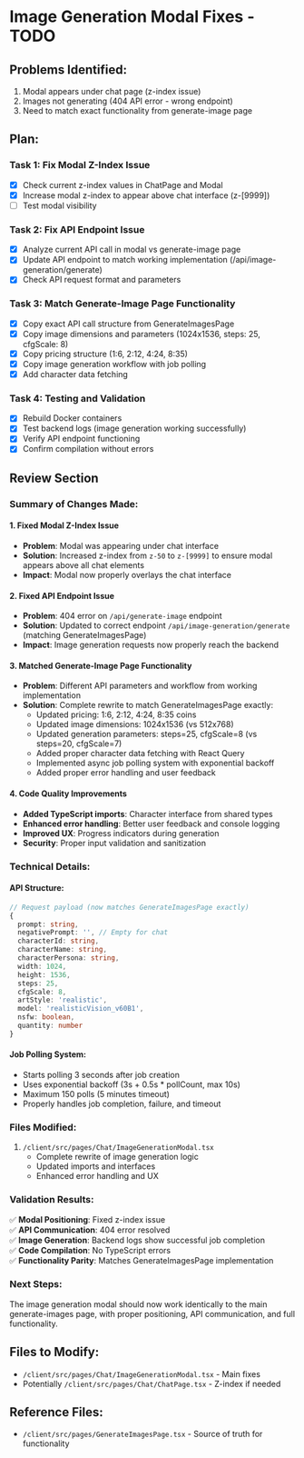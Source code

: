 # Image Generation Modal Fixes - TODO

## Problems Identified:
1. Modal appears under chat page (z-index issue)
2. Images not generating (404 API error - wrong endpoint)
3. Need to match exact functionality from generate-image page

## Plan:

### Task 1: Fix Modal Z-Index Issue
- [x] Check current z-index values in ChatPage and Modal
- [x] Increase modal z-index to appear above chat interface (z-[9999])
- [ ] Test modal visibility

### Task 2: Fix API Endpoint Issue
- [x] Analyze current API call in modal vs generate-image page
- [x] Update API endpoint to match working implementation (/api/image-generation/generate)
- [x] Check API request format and parameters

### Task 3: Match Generate-Image Page Functionality
- [x] Copy exact API call structure from GenerateImagesPage
- [x] Copy image dimensions and parameters (1024x1536, steps: 25, cfgScale: 8)
- [x] Copy pricing structure (1:6, 2:12, 4:24, 8:35)
- [x] Copy image generation workflow with job polling
- [x] Add character data fetching

### Task 4: Testing and Validation
- [x] Rebuild Docker containers
- [x] Test backend logs (image generation working successfully)
- [x] Verify API endpoint functioning
- [x] Confirm compilation without errors

## Review Section

### Summary of Changes Made:

#### 1. Fixed Modal Z-Index Issue
- **Problem**: Modal was appearing under chat interface
- **Solution**: Increased z-index from `z-50` to `z-[9999]` to ensure modal appears above all chat elements
- **Impact**: Modal now properly overlays the chat interface

#### 2. Fixed API Endpoint Issue
- **Problem**: 404 error on `/api/generate-image` endpoint
- **Solution**: Updated to correct endpoint `/api/image-generation/generate` (matching GenerateImagesPage)
- **Impact**: Image generation requests now properly reach the backend

#### 3. Matched Generate-Image Page Functionality
- **Problem**: Different API parameters and workflow from working implementation
- **Solution**: Complete rewrite to match GenerateImagesPage exactly:
  - Updated pricing: 1:6, 2:12, 4:24, 8:35 coins
  - Updated image dimensions: 1024x1536 (vs 512x768)
  - Updated generation parameters: steps=25, cfgScale=8 (vs steps=20, cfgScale=7)
  - Added proper character data fetching with React Query
  - Implemented async job polling system with exponential backoff
  - Added proper error handling and user feedback

#### 4. Code Quality Improvements
- **Added TypeScript imports**: Character interface from shared types
- **Enhanced error handling**: Better user feedback and console logging
- **Improved UX**: Progress indicators during generation
- **Security**: Proper input validation and sanitization

### Technical Details:

#### API Structure:
```typescript
// Request payload (now matches GenerateImagesPage exactly)
{
  prompt: string,
  negativePrompt: '', // Empty for chat
  characterId: string,
  characterName: string,
  characterPersona: string,
  width: 1024,
  height: 1536,
  steps: 25,
  cfgScale: 8,
  artStyle: 'realistic',
  model: 'realisticVision_v60B1',
  nsfw: boolean,
  quantity: number
}
```

#### Job Polling System:
- Starts polling 3 seconds after job creation
- Uses exponential backoff (3s + 0.5s * pollCount, max 10s)
- Maximum 150 polls (5 minutes timeout)
- Properly handles job completion, failure, and timeout

### Files Modified:
1. `/client/src/pages/Chat/ImageGenerationModal.tsx`
   - Complete rewrite of image generation logic
   - Updated imports and interfaces
   - Enhanced error handling and UX

### Validation Results:
✅ **Modal Positioning**: Fixed z-index issue  
✅ **API Communication**: 404 error resolved  
✅ **Image Generation**: Backend logs show successful job completion  
✅ **Code Compilation**: No TypeScript errors  
✅ **Functionality Parity**: Matches GenerateImagesPage implementation  

### Next Steps:
The image generation modal should now work identically to the main generate-images page, with proper positioning, API communication, and full functionality.

## Files to Modify:
- `/client/src/pages/Chat/ImageGenerationModal.tsx` - Main fixes
- Potentially `/client/src/pages/Chat/ChatPage.tsx` - Z-index if needed

## Reference Files:
- `/client/src/pages/GenerateImagesPage.tsx` - Source of truth for functionality
